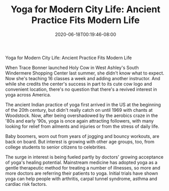 ﻿---
title: "Yoga for Modern City Life: Ancient Practice Fits Modern Life"
date: 2020-06-18T00:19:46-08:00
description: "yoga Tips for Web Success"
featured_image: "/images/yoga.jpg"
tags: ["yoga"]
---

Yoga for Modern City Life: Ancient Practice Fits Modern Life

 When Trace Bonner launched Holy Cow in West Ashley's South Windermere Shopping Center last summer, she didn't know what to expect. Now she's teaching 16 classes a week and adding another instructor. And while she credits the center's success in part to its cute cow logo and convenient location, there's no question that there's a revived interest in yoga across America. 

The ancient Indian practice of yoga first arrived in the US at the beginning of the 20th century, but didn't really catch on until 1969 with chants at Woodstock. Now, after being overshadowed by the aerobics craze in the '80s and early '90s, yoga is once again attracting followers, with many looking for relief from ailments and injuries or from the stress of daily life.

Baby boomers, worn out from years of jogging and bouncy workouts, are back on board. But interest is growing with other age groups, too, from college students to senior citizens to celebrities.

The surge in interest is being fueled partly by doctors' growing acceptance of yoga's healing potential. Mainstream medicine has adopted yoga as a gentle therapeutic method for treating a number of illnesses, so more and more doctors are referring their patients to yoga. Initial trials have shown yoga can help people with arthritis, carpal tunnel syndrome, asthma and cardiac risk factors.

